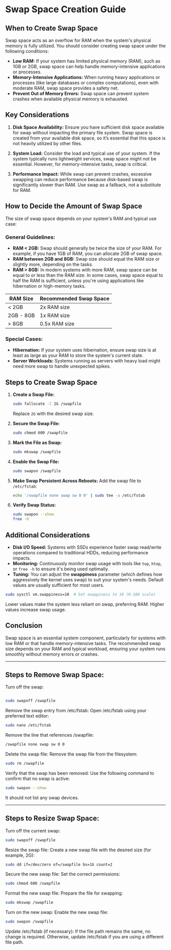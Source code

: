 
# Swap Space Creation Guide

## When to Create Swap Space

Swap space acts as an overflow for RAM when the system's physical memory is fully utilized. You should consider creating swap space under the following conditions:

- **Low RAM:** If your system has limited physical memory (RAM), such as 1GB or 2GB, swap space can help handle memory-intensive applications or processes.
- **Memory-Intensive Applications:** When running heavy applications or processes (like large databases or complex computations), even with moderate RAM, swap space provides a safety net.
- **Prevent Out of Memory Errors:** Swap space can prevent system crashes when available physical memory is exhausted.

## Key Considerations

1. **Disk Space Availability:** Ensure you have sufficient disk space available for swap without impacting the primary file system. Swap space is created from your available disk space, so it’s essential that this space is not heavily utilized by other files.

2. **System Load:** Consider the load and typical use of your system. If the system typically runs lightweight services, swap space might not be essential. However, for memory-intensive tasks, swap is critical.

3. **Performance Impact:** While swap can prevent crashes, excessive swapping can reduce performance because disk-based swap is significantly slower than RAM. Use swap as a fallback, not a substitute for RAM.

## How to Decide the Amount of Swap Space

The size of swap space depends on your system's RAM and typical use case:

### General Guidelines:

- **RAM < 2GB:** Swap should generally be twice the size of your RAM. For example, if you have 1GB of RAM, you can allocate 2GB of swap space.
- **RAM between 2GB and 8GB:** Swap size should equal the RAM size or slightly more, depending on the tasks.
- **RAM > 8GB:** In modern systems with more RAM, swap space can be equal to or less than the RAM size. In some cases, swap space equal to half the RAM is sufficient, unless you're using applications like hibernation or high-memory tasks.

| **RAM Size**  | **Recommended Swap Space** |
| ------------- | -------------------------- |
| < 2GB         | 2x RAM size                |
| 2GB - 8GB     | 1x RAM size                |
| > 8GB         | 0.5x RAM size              |

### Special Cases:
- **Hibernation:** If your system uses hibernation, ensure swap size is at least as large as your RAM to store the system's current state.
- **Server Workloads:** Systems running as servers with heavy load might need more swap to handle unexpected spikes.

## Steps to Create Swap Space

1. **Create a Swap File:**
   ```bash
   sudo fallocate -l 2G /swapfile
   ```

   Replace `2G` with the desired swap size.

2. **Secure the Swap File:**
   ```bash
   sudo chmod 600 /swapfile
   ```

3. **Mark the File as Swap:**
   ```bash
   sudo mkswap /swapfile
   ```

4. **Enable the Swap File:**
   ```bash
   sudo swapon /swapfile
   ```

5. **Make Swap Persistent Across Reboots:**
   Add the swap file to `/etc/fstab`:
   ```bash
   echo '/swapfile none swap sw 0 0' | sudo tee -a /etc/fstab
   ```

6. **Verify Swap Status:**
   ```bash
   sudo swapon --show
   free -h
   ```

## Additional Considerations

- **Disk I/O Speed:** Systems with SSDs experience faster swap read/write operations compared to traditional HDDs, reducing performance impacts.
- **Monitoring:** Continuously monitor swap usage with tools like `top`, `htop`, or `free -h` to ensure it's being used optimally.
- **Tuning:** You can adjust the **swappiness** parameter (which defines how aggressively the kernel uses swap) to suit your system's needs. Default values are usually sufficient for most users.

```bash
sudo sysctl vm.swappiness=10  # Set swappiness to 10 (0-100 scale)
```

Lower values make the system less reliant on swap, preferring RAM. Higher values increase swap usage.

## Conclusion

Swap space is an essential system component, particularly for systems with low RAM or that handle memory-intensive tasks. The recommended swap size depends on your RAM and typical workload, ensuring your system runs smoothly without memory errors or crashes.

---
## Steps to Remove Swap Space:
Turn off the swap:

```bash

sudo swapoff /swapfile
```
Remove the swap entry from /etc/fstab: Open /etc/fstab using your preferred text editor:

```bash
sudo nano /etc/fstab
```
Remove the line that references /swapfile:

```bash
/swapfile none swap sw 0 0
```
Delete the swap file: Remove the swap file from the filesystem:

```bash
sudo rm /swapfile
```
Verify that the swap has been removed: Use the following command to confirm that no swap is active:

```bash
sudo swapon --show
```
It should not list any swap devices.

---
## Steps to Resize Swap Space:
Turn off the current swap:

```bash
sudo swapoff /swapfile
```
Resize the swap file: Create a new swap file with the desired size (for example, 2G):

```bash
sudo dd if=/dev/zero of=/swapfile bs=1G count=2
```
Secure the new swap file: Set the correct permissions:

```bash
sudo chmod 600 /swapfile
```
Format the new swap file: Prepare the file for swapping:

```bash
sudo mkswap /swapfile
```
Turn on the new swap: Enable the new swap file:

```bash
sudo swapon /swapfile
```
Update /etc/fstab (if necessary): If the file path remains the same, no change is required. Otherwise, update /etc/fstab if you are using a different file path.
